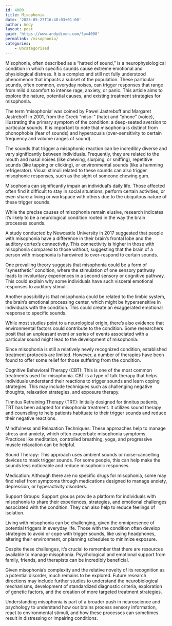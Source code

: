 ```yaml
---
id: 4000
title: Misophonia
date: '2023-05-27T16:48:03+01:00'
author: Andy
layout: post
guid: 'https://www.andydixon.com/?p=4000'
permalink: /misophonia/
categories:
    - Uncategorised
---
```


Misophonia, often described as a “hatred of sound,” is a neurophysiological condition in which specific sounds cause extreme emotional and physiological distress. It is a complex and still not fully understood phenomenon that impacts a subset of the population. These particular sounds, often common, everyday noises, can trigger responses that range from mild discomfort to intense rage, anxiety, or panic. This article aims to explore the nature, potential causes, and existing treatment strategies for misophonia.

The term ‘misophonia’ was coined by Pawel Jastreboff and Margaret Jastreboff in 2001, from the Greek “miso-” (hate) and “phone” (voice), illustrating the primary symptom of the condition: a deep-seated aversion to particular sounds. It is important to note that misophonia is distinct from phonophobia (fear of sounds) and hyperacusis (over-sensitivity to certain frequency and volume ranges of sound).

The sounds that trigger a misophonic reaction can be incredibly diverse and vary significantly between individuals. Frequently, they are related to the mouth and nasal noises (like chewing, slurping, or sniffing), repetitive sounds (like tapping or clicking), or environmental sounds (like a humming refrigerator). Visual stimuli related to these sounds can also trigger misophonic responses, such as the sight of someone chewing gum.

Misophonia can significantly impair an individual’s daily life. Those affected often find it difficult to stay in social situations, perform certain activities, or even share a living or workspace with others due to the ubiquitous nature of these trigger sounds.

While the precise causes of misophonia remain elusive, research indicates it’s likely to be a neurological condition rooted in the way the brain processes sounds.

A study conducted by Newcastle University in 2017 suggested that people with misophonia have a difference in their brain’s frontal lobe and the auditory cortex’s connectivity. This connectivity is higher in those with misophonia compared to those without, suggesting that the brain of a person with misophonia is hardwired to over-respond to certain sounds.

One prevailing theory suggests that misophonia could be a form of “synesthetic” condition, where the stimulation of one sensory pathway leads to involuntary experiences in a second sensory or cognitive pathway. This could explain why some individuals have such visceral emotional responses to auditory stimuli.

Another possibility is that misophonia could be related to the limbic system, the brain’s emotional processing center, which might be hypersensitive in individuals with the condition. This could create an exaggerated emotional response to specific sounds.

While most studies point to a neurological origin, there’s also evidence that environmental factors could contribute to the condition. Some researchers posit that an unpleasant event or series of events associated with a particular sound might lead to the development of misophonia.

Since misophonia is still a relatively newly recognized condition, established treatment protocols are limited. However, a number of therapies have been found to offer some relief for those suffering from the condition.

Cognitive Behavioral Therapy (CBT): This is one of the most common treatments used for misophonia. CBT is a type of talk therapy that helps individuals understand their reactions to trigger sounds and learn coping strategies. This may include techniques such as challenging negative thoughts, relaxation strategies, and exposure therapy.

Tinnitus Retraining Therapy (TRT): Initially designed for tinnitus patients, TRT has been adapted for misophonia treatment. It utilizes sound therapy and counseling to help patients habituate to their trigger sounds and reduce their negative reactions.

Mindfulness and Relaxation Techniques: These approaches help to manage stress and anxiety, which often exacerbate misophonia symptoms. Practices like meditation, controlled breathing, yoga, and progressive muscle relaxation can be helpful.

Sound Therapy: This approach uses ambient sounds or noise-cancelling devices to mask trigger sounds. For some people, this can help make the sounds less noticeable and reduce misophonic responses.

Medication: Although there are no specific drugs for misophonia, some may find relief from symptoms through medications designed to manage anxiety, depression, or hyperactivity disorders.

Support Groups: Support groups provide a platform for individuals with misophonia to share their experiences, strategies, and emotional challenges associated with the condition. They can also help to reduce feelings of isolation.

Living with misophonia can be challenging, given the omnipresence of potential triggers in everyday life. Those with the condition often develop strategies to avoid or cope with trigger sounds, like using headphones, altering their environment, or planning schedules to minimize exposure.

Despite these challenges, it’s crucial to remember that there are resources available to manage misophonia. Psychological and emotional support from family, friends, and therapists can be incredibly beneficial.

Given misophonia’s complexity and the relative novelty of its recognition as a potential disorder, much remains to be explored. Future research directions may include further studies to understand the neurobiological mechanisms, development of standardized diagnostic criteria, exploration of genetic factors, and the creation of more targeted treatment strategies.

Understanding misophonia is part of a broader push in neuroscience and psychology to understand how our brains process sensory information, react to environmental stimuli, and how these processes can sometimes result in distressing or impairing conditions.